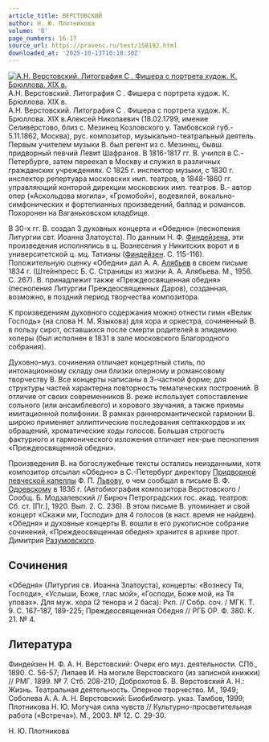 ```yaml
---
article_title: ВЕРСТОВСКИЙ
author: Н. Ю. Плотникова
volume: '8'
page_numbers: 16-17
source_url: https://pravenc.ru/text/158192.html
downloaded_at: '2025-10-13T10:18:30Z'
---
```


[![А.Н. Верстовский. Литография С . Фишера с портрета худож. К. Брюллова. XIX в.](https://pravenc.ru/data/617/464/1234/i200.jpg "Кликните для увеличения картинки")](https://pravenc.ru/data/617/464/1234/i400.jpg)А.Н. Верстовский. Литография С . Фишера с портрета худож. К. Брюллова. XIX в.  
А.Н. Верстовский. Литография С . Фишера с портрета худож. К. Брюллова. XIX в.Алексей Николаевич (18.02.1799, имение Селивёрстово, близ с. Мезинец Козловского у. Тамбовской губ.- 5.11.1862, Москва), рус. композитор, музыкально-театральный деятель. Первым учителем музыки В. был регент из с. Мезинец, бывш. придворный певчий Левит Шафранов. В 1816-1817 гг. В. учился в С.-Петербурге, затем переехал в Москву и служил в различных гражданских учреждениях. С 1825 г. инспектор музыки, с 1830 г. инспектор репертуара московских имп. театров, в 1848-1860 гг. управляющий конторой дирекции московских имп. театров. В.- автор опер («Аскольдова могила», «Громобой»), водевилей, вокально-симфонических и фортепианных произведений, баллад и романсов. Похоронен на Ваганьковском кладбище.

В 30-х гг. В. создал 3 духовных концерта и «Обедню» (песнопения Литургии свт. Иоанна Златоуста). По данным Н. Ф. [Финдейзена](https://pravenc.ru/text/Финдейзена.html), эти произведения исполнялись в ц. Вознесения у Никитских ворот и в университетской ц. мц. Татианы ([Финдейзен](https://pravenc.ru/text/Финдейзен.html). С. 115-116). Положительную оценку «Обедни» дал А. А. [Алябьев](https://pravenc.ru/text/Алябьев.html) 
в своем письме 1834 г. (Штейнпресс Б. С. Страницы из жизни А. А. Алябьева. М., 1956. С. 267). В. принадлежит также «Преждеосвященная обедня» (песнопения Литургии Преждеосвященных Даров), созданная, возможно, в поздний период творчества композитора.

К произведениям духовного содержания можно отнести гимн «Велик Господь» (на слова Н. М. Языкова) для хора и оркестра, сочиненный В. в пользу сирот, оставшихся после смерти родителей в эпидемию холеры (был исполнен в 1831 в зале московского Благородного собрания).

Духовно-муз. сочинения отличает концертный стиль, по интонационному складу они близки оперному и романсовому творчеству В. Все концерты написаны в 3-частной форме; для структуры частей характерна повторность тематических построений. В отличие от своих современников В. реже использует сопоставление сольного (или ансамблевого) и хорового звучания, а также приемы имитационной полифонии. В рамках раннеромантической гармонии В. широко применяет эллиптические последования септаккордов и их обращений, хроматические ходы голосов. Большая строгость фактурного и гармонического изложения отличает нек-рые песнопения «Преждеосвященной обедни».

Произведения В. на богослужебные тексты остались неизданными, хотя композитор отсылал «Обедню» в С.-Петербург директору [Придворной певческой капеллы](<https://pravenc.ru/text/Придворная певческая капелла.html>) Ф. П. [Львову](https://pravenc.ru/text/Львов.html), о чем сообщал в письме В. Ф. [Одоевскому](https://pravenc.ru/text/Одоевскому.html) в 1836 г. (Автобиография композитора Верстовского / Cообщ. Б. Модзалевский // Бирюч Петроградских гос. акад. театров: Сб. ст. [Пг.], 1920. Вып. 2. С. 236). В этом письме В. упоминает и свой концерт «Скажи ми, Господи» для 4 голосов (в наст. время не найден). «Обедня» и духовные концерты В. вошли в его рукописное собрание сочинений, «Преждеосвященная обедня» хранится в архиве прот. Димитрия [Разумовского](https://pravenc.ru/text/Разумовский.html).

## Сочинения

«Обедня» (Литургия св. Иоанна Златоуста), концерты: «Вознесу Тя, Господи», «Услыши, Боже, глас мой», «Господи, Боже мой, на Тя уповах». Для муж. хора (2 тенора и 2 баса): Ркп. // Собр. соч. / МГК. Т. 9. С. 167-187, 189-225; Преждеосвященная Обедня // РГБ ОР. Ф. 380. К. 21. № 4.

## Литература

Финдейзен Н. Ф. А. Н. Верстовский: Очерк его муз. деятельности. СПб., 1890. С. 56-57; Липаев И. На могиле Верстовского (из записной книжки) // РМГ. 1899. № 7. Стб. 208-210; Доброхотов Б. В. Верстовский А. Н.: Жизнь. Театральная деятельность. Оперное творчество. М., 1949; Соболева А. А. А. Н. Верстовский: Биобиблиогр. указ. Тамбов, 1999; Плотникова Н. Ю. Могучая сила чувств // Культурно-просветительная работа («Встреча»). М., 2003. № 12. С. 29-30.

Н. Ю. Плотникова
